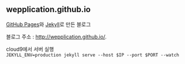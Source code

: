 ## wepplication.github.io

[GitHub Pages][1]와 [Jekyll][2]로 만든 블로그

블로그 주소 : <http://wepplication.github.io/>.

cloud9에서 서버 실행  
`JEKYLL_ENV=production jekyll serve --host $IP --port $PORT --watch`


 [1]: https://pages.github.com/
 [2]: https://jekyllrb.com/